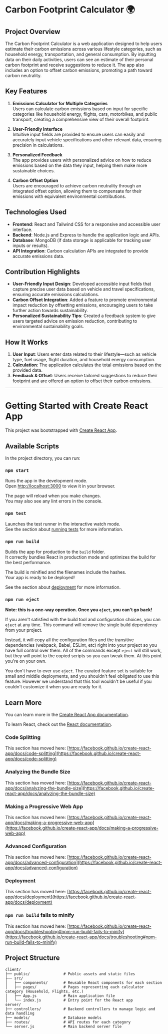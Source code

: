# Carbon Footprint Calculator 🌍

## Project Overview
The Carbon Footprint Calculator is a web application designed to help users estimate their carbon emissions across various lifestyle categories, such as household energy, transportation, and general consumption. By inputting data on their daily activities, users can see an estimate of their personal carbon footprint and receive suggestions to reduce it. The app also includes an option to offset carbon emissions, promoting a path toward carbon neutrality.

## Key Features
1. **Emissions Calculator for Multiple Categories**  
   Users can calculate carbon emissions based on input for specific categories like household energy, flights, cars, motorbikes, and public transport, creating a comprehensive view of their overall footprint.

2. **User-Friendly Interface**  
   Intuitive input fields are provided to ensure users can easily and accurately input vehicle specifications and other relevant data, ensuring precision in calculations.

3. **Personalized Feedback**  
   The app provides users with personalized advice on how to reduce emissions based on the data they input, helping them make more sustainable choices.

4. **Carbon Offset Option**  
   Users are encouraged to achieve carbon neutrality through an integrated offset option, allowing them to compensate for their emissions with equivalent environmental contributions.

## Technologies Used
- **Frontend**: React and Tailwind CSS for a responsive and accessible user interface.
- **Backend**: Node.js and Express to handle the application logic and APIs.
- **Database**: MongoDB (if data storage is applicable for tracking user inputs or results).
- **API Integration**: Carbon calculation APIs are integrated to provide accurate emissions data.

## Contribution Highlights
- **User-Friendly Input Design**: Developed accessible input fields that capture precise user data based on vehicle and travel specifications, ensuring accurate emissions calculations.
- **Carbon Offset Integration**: Added a feature to promote environmental impact reduction by offsetting emissions, encouraging users to take further action towards sustainability.
- **Personalized Sustainability Tips**: Created a feedback system to give users targeted advice on emission reduction, contributing to environmental sustainability goals.

## How It Works
1. **User Input**: Users enter data related to their lifestyle—such as vehicle type, fuel usage, flight duration, and household energy consumption.
2. **Calculation**: The application calculates the total emissions based on the provided data.
3. **Feedback & Offset**: Users receive tailored suggestions to reduce their footprint and are offered an option to offset their carbon emissions.

---


# Getting Started with Create React App

This project was bootstrapped with [Create React App](https://github.com/facebook/create-react-app).

## Available Scripts

In the project directory, you can run:

### `npm start`

Runs the app in the development mode.\
Open [http://localhost:3000](http://localhost:3000) to view it in your browser.

The page will reload when you make changes.\
You may also see any lint errors in the console.

### `npm test`

Launches the test runner in the interactive watch mode.\
See the section about [running tests](https://facebook.github.io/create-react-app/docs/running-tests) for more information.

### `npm run build`

Builds the app for production to the `build` folder.\
It correctly bundles React in production mode and optimizes the build for the best performance.

The build is minified and the filenames include the hashes.\
Your app is ready to be deployed!

See the section about [deployment](https://facebook.github.io/create-react-app/docs/deployment) for more information.

### `npm run eject`

**Note: this is a one-way operation. Once you `eject`, you can't go back!**

If you aren't satisfied with the build tool and configuration choices, you can `eject` at any time. This command will remove the single build dependency from your project.

Instead, it will copy all the configuration files and the transitive dependencies (webpack, Babel, ESLint, etc) right into your project so you have full control over them. All of the commands except `eject` will still work, but they will point to the copied scripts so you can tweak them. At this point you're on your own.

You don't have to ever use `eject`. The curated feature set is suitable for small and middle deployments, and you shouldn't feel obligated to use this feature. However we understand that this tool wouldn't be useful if you couldn't customize it when you are ready for it.

## Learn More

You can learn more in the [Create React App documentation](https://facebook.github.io/create-react-app/docs/getting-started).

To learn React, check out the [React documentation](https://reactjs.org/).

### Code Splitting

This section has moved here: [https://facebook.github.io/create-react-app/docs/code-splitting](https://facebook.github.io/create-react-app/docs/code-splitting)

### Analyzing the Bundle Size

This section has moved here: [https://facebook.github.io/create-react-app/docs/analyzing-the-bundle-size](https://facebook.github.io/create-react-app/docs/analyzing-the-bundle-size)

### Making a Progressive Web App

This section has moved here: [https://facebook.github.io/create-react-app/docs/making-a-progressive-web-app](https://facebook.github.io/create-react-app/docs/making-a-progressive-web-app)

### Advanced Configuration

This section has moved here: [https://facebook.github.io/create-react-app/docs/advanced-configuration](https://facebook.github.io/create-react-app/docs/advanced-configuration)

### Deployment

This section has moved here: [https://facebook.github.io/create-react-app/docs/deployment](https://facebook.github.io/create-react-app/docs/deployment)

### `npm run build` fails to minify

This section has moved here: [https://facebook.github.io/create-react-app/docs/troubleshooting#npm-run-build-fails-to-minify](https://facebook.github.io/create-react-app/docs/troubleshooting#npm-run-build-fails-to-minify)


## Project Structure

```plaintext
client/
├── public/               # Public assets and static files
├── src/
│   ├── components/       # Reusable React components for each section
│   ├── pages/            # Pages representing each calculator category (Household, Flights, etc.)
│   ├── App.js            # Main application file
│   └── index.js          # Entry point for the React app
server/
├── controllers/          # Backend controllers to manage logic and data handling
├── models/               # Database models
├── routes/               # API routes for each category
└── server.js             # Main backend server file
